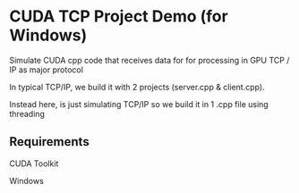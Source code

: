 # CUDA TCP Project Demo (for Windows) 

Simulate CUDA cpp code that receives data for for processing in GPU 
TCP / IP as major protocol 

In typical TCP/IP, we build it with 2 projects (server.cpp & client.cpp).

Instead here, is just simulating TCP/IP so we build it in 1 .cpp file using threading

## Requirements

CUDA Toolkit

Windows